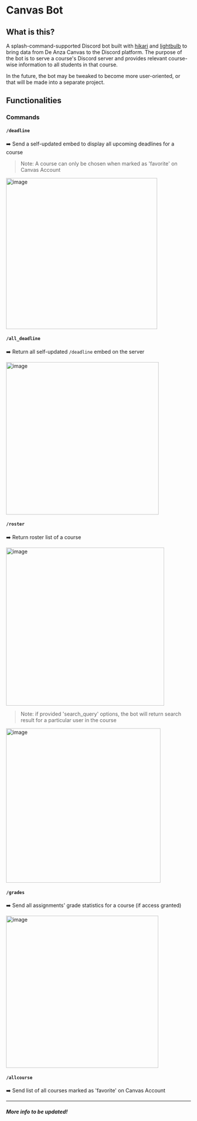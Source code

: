 # Canvas Bot

## What is this?
A splash-command-supported Discord bot built with [hikari](https://www.hikari-py.dev/) and [lightbulb](https://hikari-lightbulb.readthedocs.io/en/latest/) to bring data from De Anza Canvas to the Discord platform. The purpose of the bot is to serve a course's Discord server and provides relevant course-wise information to all students in that course. 

In the future, the bot may be tweaked to become more user-oriented, or that will be made into a separate project.  

## Functionalities 

### Commands

#### `/deadline`

➡️ Send a self-updated embed to display all upcoming deadlines for a course
> Note: A course can only be chosen when marked as 'favorite' on Canvas Account

<img width="412" alt="image" src="https://user-images.githubusercontent.com/83796054/217363142-46c5aa1c-c90a-4e23-a874-1e20f555caa2.png">


#### `/all_deadline`

➡️ Return all self-updated `/deadline` embed on the server

<img width="416" alt="image" src="https://user-images.githubusercontent.com/83796054/217363069-5bf55398-9228-49ea-acd9-ad9665e1c8b0.png">


#### `/roster`

➡️ Return roster list of a course

<img width="431" alt="image" src="https://user-images.githubusercontent.com/83796054/217365731-ebc91d60-8d14-45c2-925b-d3c70c86196f.png">

> Note: if provided 'search_query' options, the bot will return search result for a particular user in the course

<img width="421" alt="image" src="https://user-images.githubusercontent.com/83796054/217367009-49071101-76b4-426b-8fc9-596b5901e447.png">


#### `/grades`

➡️ Send all assignments' grade statistics for a course (if access granted)

<img width="415" alt="image" src="https://user-images.githubusercontent.com/83796054/217367685-5ede6051-dcdc-42c1-9101-89302eea7ddd.png">


#### `/allcourse`

➡️ Send list of all courses marked as 'favorite' on Canvas Account




<hr/>

##### More info to be updated! 



